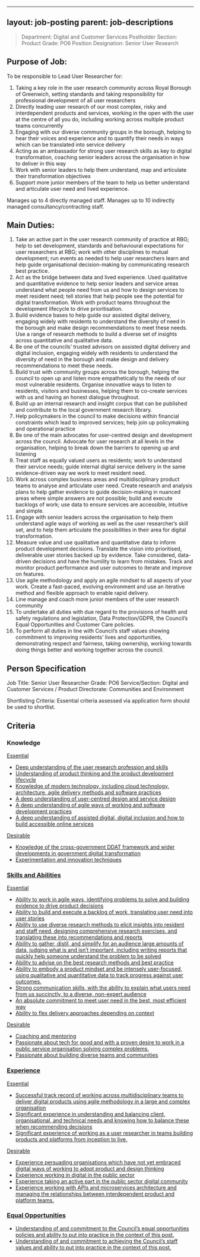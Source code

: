 
---
layout: job-posting
parent: job-descriptions
---




>Department: Digital and Customer Services
>Postholder Section: Product
>Grade: PO6
>Position Designation: Senior User Research

## Purpose of Job:
To be responsible to Lead User Researcher for:
1.  Taking a key role in the user research community across Royal Borough of Greenwich, setting standards and taking responsibility for professional development of all user researchers    
2.  Directly leading user research of our most complex, risky and interdependent products and services, working in the open with the user at the centre of all you do, including working across multiple product teams concurrently    
3.  Engaging with our diverse community groups in the borough, helping to hear their voices and experience and to quantify their needs in ways which can be translated into service delivery   
4.  Acting as an ambassador for strong user research skills as key to digital transformation, coaching senior leaders across the organisation in how to deliver in this way    
5.  Work with senior leaders to help them understand, map and articulate their transformation objectives    
6.  Support more junior members of the team to help us better understand and articulate user need and lived experience.

Manages up to 4 directly managed staff.
Manages up to 10 indirectly managed consultancy/contracting staff.

## Main Duties:
1.  Take an active part in the user research community of practice at RBG; help to set development, standards and behavioural expectations for user researchers at RBG; work with other disciplines to mutual development; run events as needed to help user researchers learn and help guide organisational decision-making by communicating research best practice.
2.  Act as the bridge between data and lived experience. Used qualitative and quantitative evidence to help senior leaders and service areas understand what people need from us and how to design services to meet resident need; tell stories that help people see the potential for digital transformation. Work with product teams throughout the development lifecycle to drive prioritisation.
3.  Build evidence bases to help guide our assisted digital delivery, engaging widely with residents to understand the diversity of need in the borough and make design recommendations to meet these needs. Use a range of research methods to build a diverse set of insights across quantitative and qualitative data.
4.  Be one of the councils’ trusted advisors on assisted digital delivery and digital inclusion, engaging widely with residents to understand the diversity of need in the borough and make design and delivery recommendations to meet these needs.
5.  Build trust with community groups across the borough, helping the council to open up and listen more empathetically to the needs of our most vulnerable residents. Organise innovative ways to listen to residents, visitors and businesses, helping them to co-create services with us and having an honest dialogue throughout.
6.  Build up an internal research and insight corpus that can be published and contribute to the local government research library.
7.  Help policymakers in the council to make decisions within financial constraints which lead to improved services; help join up policymaking and operational practice
8.  Be one of the main advocates for user-centred design and development across the council. Advocate for user research at all levels in the organisation, helping to break down the barriers to opening up and listening
9.  Treat staff as equally valued users as residents; work to understand their service needs; guide internal digital service delivery in the same evidence-driven way we work to meet resident need.
10.  Work across complex business areas and multidisciplinary product teams to analyse and articulate user need. Create research and analysis plans to help gather evidence to guide decision-making in nuanced areas where simple answers are not possible; build and execute backlogs of work; use data to ensure services are accessible, intuitive and simple.
11.  Engage with senior leaders across the organisation to help them understand agile ways of working as well as the user researcher’s skill set, and to help them articulate the possibilities in their area for digital transformation.
12.  Measure value and use qualitative and quantitative data to inform product development decisions. Translate the vision into prioritised, deliverable user stories backed up by evidence. Take considered, data-driven decisions and have the humility to learn from mistakes. Track and monitor product performance and user outcomes to iterate and improve on features.  
13.  Use agile methodology and apply an agile mindset to all aspects of your work. Create a fast-paced, evolving environment and use an iterative method and flexible approach to enable rapid delivery.
14.  Line manage and coach more junior members of the user research community
15.  To undertake all duties with due regard to the provisions of health and safety regulations and legislation, Data Protection/GDPR, the Council’s Equal Opportunities and Customer Care policies.
16.  To perform all duties in line with Council’s staff values showing commitment to improving residents’ lives and opportunities, demonstrating respect and fairness, taking ownership, working towards doing things better and working together across the council.

## Person Specification
Job Title: Senior User Researcher
Grade: PO6
Service/Section: Digital and Customer Services / Product
Directorate: Communities and Environment

Shortlisting Criteria: Essential criteria assessed via application form should be used to shortlist.

## Criteria
### Knowledge
<u>Essential
-   Deep understanding of the user research profession and skills    
-   Understanding of product thinking and the product development lifecycle   
-   Knowledge of modern technology, including cloud technology, architecture, agile delivery methods and software practices    
-   A deep understanding of user-centred design and service design    
-   A deep understanding of agile ways of working and software development practices    
-   A deep understanding of assisted digital, digital inclusion and how to build accessible online services

<u>Desirable
-   Knowledge of the cross-government DDAT framework and wider developments in government digital transformation    
-   Experimentation and innovation techniques

### Skills and Abilities
<u>Essential
-   Ability to work in agile ways, identifying problems to solve and building evidence to drive product decisions    
-   Ability to build and execute a backlog of work, translating user need into user stories
-   Ability to use diverse research methods to elicit insights into resident and staff need, designing comprehensive research exercises, and translating these into recommendations and reports    
-   Ability to gather, distil, and simplify for an audience large amounts of data, judging what is and isn’t important, including writing reports that quickly help someone understand the problem to be solved   
-   Ability to advise on the best research methods and best practice    
-   Ability to embody a product mindset and be intensely user-focused, using qualitative and quantitative data to track progress against user outcomes.    
-   Strong communication skills, with the ability to explain what users need from us succinctly, to a diverse, non-expert audience    
-   An absolute commitment to meet user need in the best, most efficient way    
-   Ability to flex delivery approaches depending on context

<u>Desirable
-   Coaching and mentoring    
-   Passionate about tech for good and with a proven desire to work in a public service organisation solving complex problems.    
-   Passionate about building diverse teams and communities

### Experience
<u>Essential
-   Successful track record of working across multidisciplinary teams to deliver digital products using agile methodology in a large and complex organisation    
-   Significant experience in understanding and balancing client, organisational, and technical needs and knowing how to balance these when recommending decisions    
-   Significant experience of working as a user researcher in teams building products and platforms from inception to live.  

<u>Desirable
-   Experience persuading organisations which have not yet embraced digital ways of working to adopt product and design thinking    
-   Experience working in digital in the public sector    
-   Experience taking an active part in the public sector digital community    
-   Experience working with APIs and microservices architecture and managing the relationships between interdependent product and platform teams.

### Equal Opportunities
-   Understanding of and commitment to the Council’s equal opportunities policies and ability to put into practice in the context of this post.
-   Understanding of and commitment to achieving the Council’s staff values and ability to put into practice in the context of this post.
